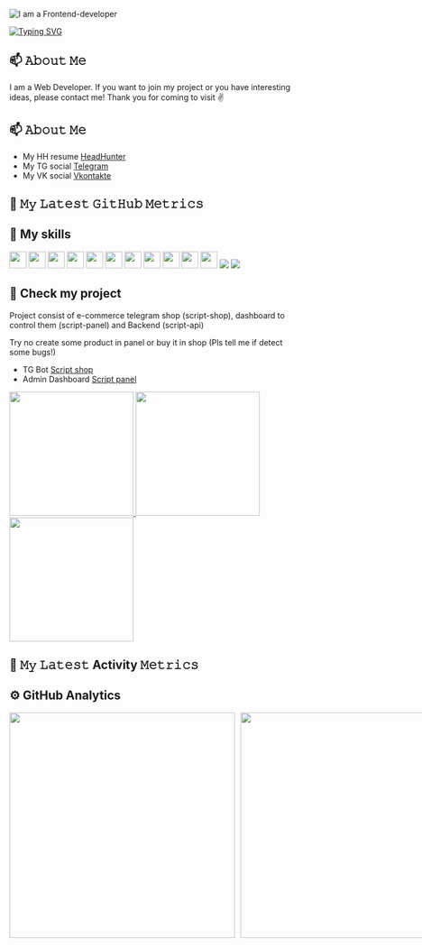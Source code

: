 
![I am a Frontend-developer](https://github.com/script696/script696/blob/main/img/MainImg.jpg)



<a href="https://git.io/typing-svg"><img src="https://readme-typing-svg.herokuapp.com?font=Anton&size=40&pause=1000&color=FFFFFF&vCenter=true&width=600&height=100&lines=Glad+to+see+you+hear!" alt="Typing SVG" /></a>

## 📫 𝙰𝚋𝚘𝚞𝚝 𝙼𝚎
I am a Web Developer. 
If you want to join my project or you have interesting ideas, please contact me!
Thank you for coming to visit ✌️


## 📫 𝙰𝚋𝚘𝚞𝚝 𝙼𝚎
- My HH resume <a href="https://spb.hh.ru/applicant/resumes/view?resume=0893424dff0b1c42f00039ed1f677746693762" target="_blank">HeadHunter</a>
- My TG social <a href="https://t.me/script696" target="_blank">Telegram</a> 
- My VK social <a href="https://vk.com/id11926435" target="_blank">Vkontakte</a> 

## 🔔 𝙼𝚢 𝙻𝚊𝚝𝚎𝚜𝚝 𝙶𝚒𝚝𝙷𝚞𝚋 𝙼𝚎𝚝𝚛𝚒𝚌𝚜
<!--START_SECTION:waka-->
<!--END_SECTION:waka-->

## 🔨 My skills
<p align="left">
  <img src="https://img.shields.io/badge/TypeScript-007ACC?style=for-the-badge&logo=typescript&logoColor=white" height="30px"/>
  <img src="https://img.shields.io/badge/Python-3776AB?style=for-the-badge&logo=python&logoColor=white" height="30px"/>
  <img src="https://img.shields.io/badge/HTML5-E34F26?style=for-the-badge&logo=html5&logoColor=white" height="30px"/>
  <img src="https://img.shields.io/badge/CSS3-1572B6?style=for-the-badge&logo=css3&logoColor=white" height="30px"/>
  <img src="https://img.shields.io/badge/JavaScript-323330?style=for-the-badge&logo=javascript&logoColor=F7DF1E" height="30px"/>
  <img src="https://img.shields.io/badge/React-20232A?style=for-the-badge&logo=react&logoColor=61DAFB" height="30px"/>
  <img src="https://img.shields.io/badge/SASS-hotpink.svg?style=for-the-badge&logo=SASS&logoColor=white" height="30px"/>
  <img src="https://img.shields.io/badge/webpack-%238DD6F9.svg?style=for-the-badge&logo=webpack&logoColor=black" height="30px"/>
  <img src="https://img.shields.io/badge/github-%23121011.svg?style=for-the-badge&logo=github&logoColor=white" height="30px"/>
  <img src="https://img.shields.io/badge/figma-%23F24E1E.svg?style=for-the-badge&logo=figma&logoColor=white" height="30px"/>
  <img src="https://img.shields.io/badge/redux-%23593d88.svg?style=for-the-badge&logo=redux&logoColor=white" height="30px"/>
  <img src="https://img.shields.io/badge/styled--components-DB7093?style=for-the-badge&logo=styled-components&logoColor=white"/>
  <img src="https://img.shields.io/badge/MUI-%230081CB.svg?style=for-the-badge&logo=mui&logoColor=white"/>
</p>


## 👀 Check my project
Project consist of e-commerce telegram shop (script-shop), dashboard to control them (script-panel) and Backend (script-api)

Try no create some product in panel or buy it in shop (Pls tell me if detect some bugs!) 

- TG Bot <a href="https://t.me/script696_bot" target="_blank">Script shop</a>
- Admin Dashboard <a href="http://script-panel.ru" target="_blank">Script panel</a>

<a href="https://github.com/script696/script-panel">
  <img width="220" src="https://github-readme-stats.vercel.app/api/pin/?username=script696&repo=script-panel" />
</a>
<a href="https://github.com/script696/script-shop">
  <img width="220" src="https://github-readme-stats.vercel.app/api/pin/?username=script696&repo=script-shop" />
</a>
<a href="https://github.com/script696/script-api">
  <img width="220" src="https://github-readme-stats.vercel.app/api/pin/?username=script696&repo=script-api" />
</a>

## 🔔 𝙼𝚢 𝙻𝚊𝚝𝚎𝚜𝚝 Activity 𝙼𝚎𝚝𝚛𝚒𝚌𝚜
<!--START_SECTION:waka-->
<!--END_SECTION:waka-->

## ⚙️ GitHub Analytics
<div style="display: flex; gap: 10px">
<a href="https://github.com/anuraghazra/github-readme-stats&#41">
  <img width="400" src="https://github-readme-streak-stats.herokuapp.com/?user=script696&theme=algolia" />
</a>
<a href="https://github.com/anuraghazra/github-readme-stats&#41">
  <img width="400" src="https://github-readme-stats-eight-theta.vercel.app/api/top-langs/?username=script696&theme=algolia&layout=compact" />
</a>
</div>



